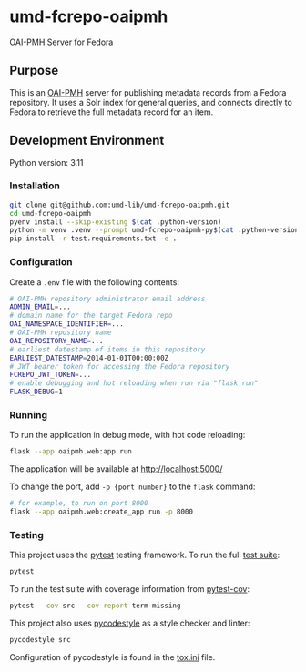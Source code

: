 # umd-fcrepo-oaipmh

OAI-PMH Server for Fedora

## Purpose

This is an [OAI-PMH] server for publishing metadata records from a Fedora 
repository. It uses a Solr index for general queries, and connects 
directly to Fedora to retrieve the full metadata record for an item.

## Development Environment

Python version: 3.11

### Installation

```bash
git clone git@github.com:umd-lib/umd-fcrepo-oaipmh.git
cd umd-fcrepo-oaipmh
pyenv install --skip-existing $(cat .python-version)
python -m venv .venv --prompt umd-fcrepo-oaipmh-py$(cat .python-version)
pip install -r test.requirements.txt -e .
```

### Configuration

Create a `.env` file with the following contents:

```bash
# OAI-PMH repository administrator email address
ADMIN_EMAIL=...
# domain name for the target Fedora repo
OAI_NAMESPACE_IDENTIFIER=...
# OAI-PMH repository name
OAI_REPOSITORY_NAME=...
# earliest datestamp of items in this repository
EARLIEST_DATESTAMP=2014-01-01T00:00:00Z
# JWT bearer token for accessing the Fedora repository
FCREPO_JWT_TOKEN=...
# enable debugging and hot reloading when run via "flask run"
FLASK_DEBUG=1
```

### Running

To run the application in debug mode, with hot code reloading:

```bash
flask --app oaipmh.web:app run
```

The application will be available at <http://localhost:5000/>

To change the port, add `-p {port number}` to the `flask` command:

```bash
# for example, to run on port 8000
flask --app oaipmh.web:create_app run -p 8000
```

### Testing

This project uses the [pytest] testing framework. To run the full
[test suite](tests):

```bash
pytest
```

To run the test suite with coverage information from [pytest-cov]:

```bash
pytest --cov src --cov-report term-missing
```

This project also uses [pycodestyle] as a style checker and linter:

```bash
pycodestyle src
```

Configuration of pycodestyle is found in the [tox.ini](tox.ini) file.

[OAI-PMH]: https://www.openarchives.org/pmh/
[pytest]: https://docs.pytest.org/en/7.3.x/
[pytest-cov]: https://pypi.org/project/pytest-cov/
[pycodestyle]: https://pycodestyle.pycqa.org/en/latest/
